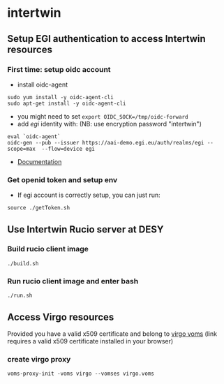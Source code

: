 # intertwin

## Setup EGI authentication to access Intertwin resources

### First time: setup oidc account

- install oidc-agent
```
sudo yum install -y oidc-agent-cli
sudo apt-get install -y oidc-agent-cli
```
- you might need to set ```export OIDC_SOCK=/tmp/oidc-forward```
- add *egi* identity with: (NB:  use encryption password "intertwin")
```
eval `oidc-agent`
oidc-gen --pub --issuer https://aai-demo.egi.eu/auth/realms/egi --scope=max  --flow=device egi
```
- [Documentation](https://indigo-dc.gitbook.io/oidc-agent/)

### Get openid token and setup env

- If egi account is correctly setup, you can just run:
```
source ./getToken.sh
```

## Use Intertwin Rucio server at DESY

### Build rucio client image

```
./build.sh
```

### Run rucio client image and enter bash

```
./run.sh
```

## Access Virgo resources

Provided you have a valid x509 certificate and belong to [virgo voms](https://voms.cnaf.infn.it:8443/voms/virgo) (link requires a valid x509 certificate installed in your browser)

### create virgo proxy

```
voms-proxy-init -voms virgo --vomses virgo.voms 
```
